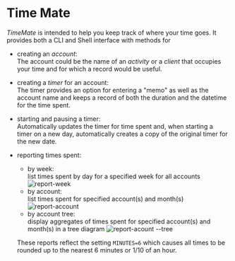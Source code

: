 # Time Mate

*TimeMate* is intended to help you keep track of where your time goes. It provides both a CLI and Shell interface with methods for

- creating an *account*:   
The account could be the name of an *activity* or a *client* that occupies your time and for which a record would be useful. 
- creating a *timer* for an account:   
The timer provides an option for entering a "memo" as well as the account name and keeps a record of both the duration and the datetime for the time spent.
- starting and pausing a timer:  
Automatically updates the timer for time spent and, when starting a timer on a new day, automatically creates a copy of the original timer for the new date. 
- reporting times spent:  
    - by week:  
    list times spent by day for a specified week for all accounts
    ![report-week](./png/week.png)
    - by account:   
    list times spent for specified account(s) and month(s)
    ![report-account](./png/monthly.png)
    - by account tree:   
    display aggregates of times spent for specified account(s) and month(s) in a tree diagram
    ![report-acount --tree](./png/tree.png)

    These reports reflect the setting `MINUTES=6` which causes all times to be rounded up to the nearest 6 minutes or 1/10 of an hour.

